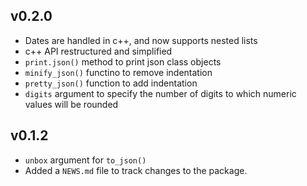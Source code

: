 ## v0.2.0

* Dates are handled in c++, and now supports nested lists
* c++ API restructured and simplified
* `print.json()` method to print json class objects
* `minify_json()` functino to remove indentation
* `pretty_json()` function to add indentation
* `digits` argument to specify the number of digits to which numeric values will be rounded

## v0.1.2

* `unbox` argument for `to_json()`
* Added a `NEWS.md` file to track changes to the package.
